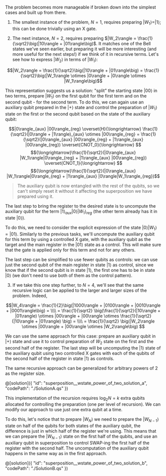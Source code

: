 The problem becomes more manageable if broken down into the simplest cases and built up from there.

1. The smallest instance of the problem, $N = 1$, requires preparing $|W_1\rangle = |1\rangle$; this can be done trivially using an X gate.

2. The next instance, $N = 2$, requires preparing $|W_2\rangle = \frac{1}{\sqrt2}\big(|10\rangle + |01\rangle\big)$. It matches one of the Bell states we've seen earlier, but preparing it will be more interesting (and more useful for the next steps!) if we think of it in recursive terms. Let's see how to express $|W_2\rangle$ in terms of $|W_1\rangle$:

$$|W_2\rangle = \frac{1}{\sqrt2}\big(|10\rangle + |01\rangle\big) = \frac{1}{\sqrt2}\big(|W_1\rangle \otimes |0\rangle + |0\rangle \otimes |W_1\rangle\big)$$

This representation suggests us a solution: "split" the starting state $|00\rangle$ in two terms, prepare $|W_1\rangle$ on the first qubit for the first term and on the second qubit - for the second term.
To do this, we can again use an auxiliary qubit prepared in the $|+\rangle$ state and control the preparation of $|W_1\rangle$ state on the first or the second qubit based on the state of the auxiliary qubit:

$$|0\rangle_{aux} |00\rangle_{reg} \overset{H}{\longrightarrow}
\frac{1}{\sqrt2}(|0\rangle + |1\rangle)_{aux} \otimes |00\rangle_{reg} =
\frac{1}{\sqrt2}(|0\rangle_{aux} |00\rangle_{reg} + |1\rangle_{aux} |00\rangle_{reg})
\overset{CNOT_0}{\longrightarrow} $$
$${\longrightarrow}\frac{1}{\sqrt2}(|0\rangle_{aux} |W_1\rangle|0\rangle_{reg} + |1\rangle_{aux} |00\rangle_{reg})
\overset{CNOT_1}{\longrightarrow} $$
$${\longrightarrow}\frac{1}{\sqrt2}(|0\rangle_{aux} |W_1\rangle|0\rangle_{reg} + |1\rangle_{aux} |0\rangle|W_1\rangle_{reg})$$

> The auxiliary qubit is now entangled with the rest of the qubits, so we can't simply reset it without it affecting the superposition we have prepared using it.

The last step to bring the register to the desired state is to uncompute the auxiliary qubit for the term $|1\rangle_{aux} |0\rangle|W_1\rangle_{reg}$ (the other term already has it in state $|0\rangle$).

To do this, we need to consider the explicit expression of the state $|0\rangle|W_1\rangle = |01\rangle$. Similarly to the previous tasks, we'll uncompute the auxiliary qubit for this term by using a controlled X gate, with the auxiliary qubit as the target and the main register in the $|01\rangle$ state as a control. This will make sure that the gate is applied only for this term and not for any others.

The last step can be simplified to use fewer qubits as controls: we can use just the second qubit of the main register in state $|1\rangle$ as control, since we know that if the second qubit is in state $|1\rangle$, the first one has to be in state $|0\rangle$ (we don't need to use both of them as the control pattern).

3. If we take this one step further, to $N = 4$, we'll see that the same recursive logic can be applied to the larger and larger sizes of the problem. Indeed,

$$|W_4\rangle = \frac{1}{2}\big(|1000\rangle + |0100\rangle + |0010\rangle + |0001\rangle\big) = \\\\
= \frac{1}{\sqrt2} \big(\frac{1}{\sqrt2}(|10\rangle + |01\rangle) \otimes |00\rangle + |00\rangle \otimes \frac{1}{\sqrt2}(|10\rangle + |01\rangle) \big) = \\\\
= \frac{1}{\sqrt2} \big(|W_2\rangle \otimes |00\rangle + |00\rangle \otimes |W_2\rangle\big)
$$

We can use the same approach for this case: prepare an auxiliary qubit in $|+\rangle$ state and use it to control preparation of $W_2$ state on the first and the second half of the register. The last step will be uncomputing the $|1\rangle$ state of the auxiliary qubit using two controlled X gates with each of the qubits of the second half of the register in state $|1\rangle$ as controls.

The same recursive approach can be generalized for arbitrary powers of 2 as the register size.

@[solution]({
    "id": "superposition__wstate_power_of_two_solution_a",
    "codePath": "./SolutionA.qs"
})

This implementation of the recursion requires $\log_2 N = k$ extra qubits allocated for controlling the preparation (one per level of recursion). We can modify our approach to use just one extra qubit at a time.

To do this, let's notice that to prepare $|W_{N}\rangle$ we need to prepare the $|W_{N-1}\rangle$ state on half of the qubits for both states of the auxiliary qubit, the difference is just in which half of the register we're using. This means that we can prepare the $|W_{N-1}\rangle$ state on the first half of the qubits, and use an auxiliary qubit in superposition to control SWAP-ing the first half of the register with the second half. The uncomputation of the auxiliary qubit happens in the same way as in the first approach.

@[solution]({
    "id": "superposition__wstate_power_of_two_solution_b",
    "codePath": "./SolutionB.qs"
})
